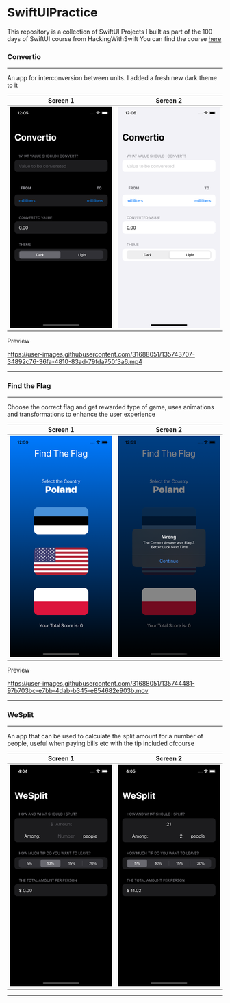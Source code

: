 # SwiftUIPractice
This repository is a collection of SwiftUI Projects I built as part of the 100 days of SwiftUI course from HackingWithSwift
You can find the course [here](https://www.hackingwithswift.com/100/swiftui)


### Convertio
<hr>

An app for interconversion between units. I added a fresh new dark theme to it

| Screen 1             |  Screen 2 |
:-------------------------:|:-------------------------:|
![](screens/convertio/convertio1.png) | ![](screens/convertio/convertio2.png)|

Preview


 https://user-images.githubusercontent.com/31688051/135743707-34892c76-36fa-4810-83ad-79fda750f3a6.mp4

<hr>


### Find the Flag
<hr>

Choose the correct flag and get rewarded type of game, uses animations and transformations to enhance the user experience

| Screen 1             |  Screen 2 |
:-------------------------:|:-------------------------:|
![](screens/findtheflag/1.png) | ![](screens/findtheflag/2.png)|

Preview

https://user-images.githubusercontent.com/31688051/135744481-97b703bc-e7bb-4dab-b345-e854682e903b.mov

<hr>

### WeSplit
<hr>
An app that can be used to calculate the split amount for a number of people, useful when paying bills etc with the tip included ofcourse

| Screen 1             |  Screen 2 |
:-------------------------:|:-------------------------:|
![](screens/wesplit/1.png) | ![](screens/wesplit/2.png)|

<hr>


